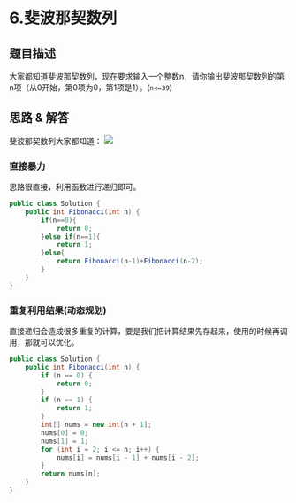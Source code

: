 # 6.斐波那契数列

## 题目描述

大家都知道斐波那契数列，现在要求输入一个整数n，请你输出斐波那契数列的第n项（从0开始，第0项为0，第1项是1）。(`n<=39`)

## 思路 & 解答
斐波那契数列大家都知道：
![](https://imgconvert.csdnimg.cn/aHR0cHM6Ly9tYXJrZG93bnBpY3R1cmUub3NzLWNuLXFpbmdkYW8uYWxpeXVuY3MuY29tLzIwMjAwNzA1MjMzODI0LnBuZw?x-oss-process=image/format,png)

### 直接暴力
思路很直接，利用函数进行递归即可。
```java
public class Solution {
    public int Fibonacci(int n) {
        if(n==0){
            return 0;
        }else if(n==1){
            return 1;
        }else{
            return Fibonacci(n-1)+Fibonacci(n-2);
        }
    }
}
```

### 重复利用结果(动态规划)
直接递归会造成很多重复的计算，要是我们把计算结果先存起来，使用的时候再调用，那就可以优化。
```java
public class Solution {
    public int Fibonacci(int n) {
        if (n == 0) {
            return 0;
        }
        if (n == 1) {
            return 1;
        }
        int[] nums = new int[n + 1];
        nums[0] = 0;
        nums[1] = 1;
        for (int i = 2; i <= n; i++) {
            nums[i] = nums[i - 1] + nums[i - 2];
        }
        return nums[n];
    }
}
```


